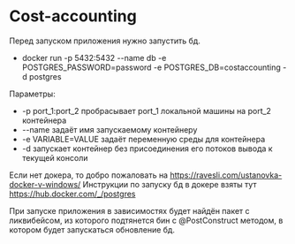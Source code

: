 # Cost-accounting

Перед запуском приложения нужно запустить бд.
 - docker run -p 5432:5432 --name db -e POSTGRES_PASSWORD=password -e POSTGRES_DB=costaccounting -d postgres

Параметры:
 - -p port_1:port_2 пробрасывает port_1 локальной машины на port_2 контейнера
 - --name задаёт имя запускаемому контейнеру
 - -e VARIABLE=VALUE задаёт переменную среды для контейнера
 - -d запускает контейнер без присоединения его потоков вывода к текущей консоли

Если нет докера, то добро пожаловать на https://ravesli.com/ustanovka-docker-v-windows/
Инструкции по запуску бд в докере взяты тут https://hub.docker.com/_/postgres

При запуске приложения в зависимостях будет найдён пакет с ликвибейсом, из которого подтянется бин с @PostConstruct методом, в котором будет запускаться обновление бд.
